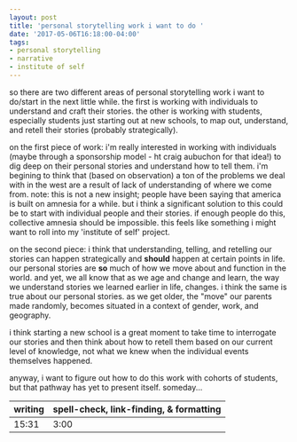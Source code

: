 ```yaml
---
layout: post
title: 'personal storytelling work i want to do '
date: '2017-05-06T16:18:00-04:00'
tags:
- personal storytelling
- narrative
- institute of self
---
```


so there are two different areas of personal storytelling work i want to do/start in the next little while. the first is working with individuals to understand and craft their stories. the other is working with students, especially students just starting out at new schools, to map out, understand, and retell their stories (probably strategically). 

on the first piece of work: i'm really interested in working with individuals (maybe through a sponsorship model - ht craig aubuchon for that idea!) to dig deep on their personal stories and understand how to tell them. i'm begining to think that (based on observation) a ton of the problems we deal with in the west are a result of lack of understanding of where we come from. note: this is not a new insight; people have been saying that america is built on amnesia for a while. but i think a significant solution to this could be to start with individual people and their stories. if enough people do this, collective amnesia should be impossible. this feels like something i might want to roll into my 'institute of self' project.

on the second piece: i think that understanding, telling, and retelling our stories can happen strategically and **should** happen at certain points in life. our personal stories are **so** much of how we move about and function in the world. and yet, we all know that as we age and change and learn, the way we understand stories we learned earlier in life, changes. i think the same is true about our personal stories. as we get older, the "move" our parents made randomly, becomes situated in a context of gender, work, and geography. 

i think starting a new school is a great moment to take time to interrogate our stories and then think about how to retell them based on our current level of knowledge, not what we knew when the individual events themselves happened. 

anyway, i want to figure out how to do this work with cohorts of students, but that pathway has yet to present itself. someday...

<table>
	<thead>
		<tr>
			<th>writing</th>
			<th>spell-check, link-finding, & formatting</th>
		</tr>
	</thead>
	<tbody>
		<tr>
			<td>15:31</td>
			<td>3:00</td>
		</tr>
	</tbody>
</table>
